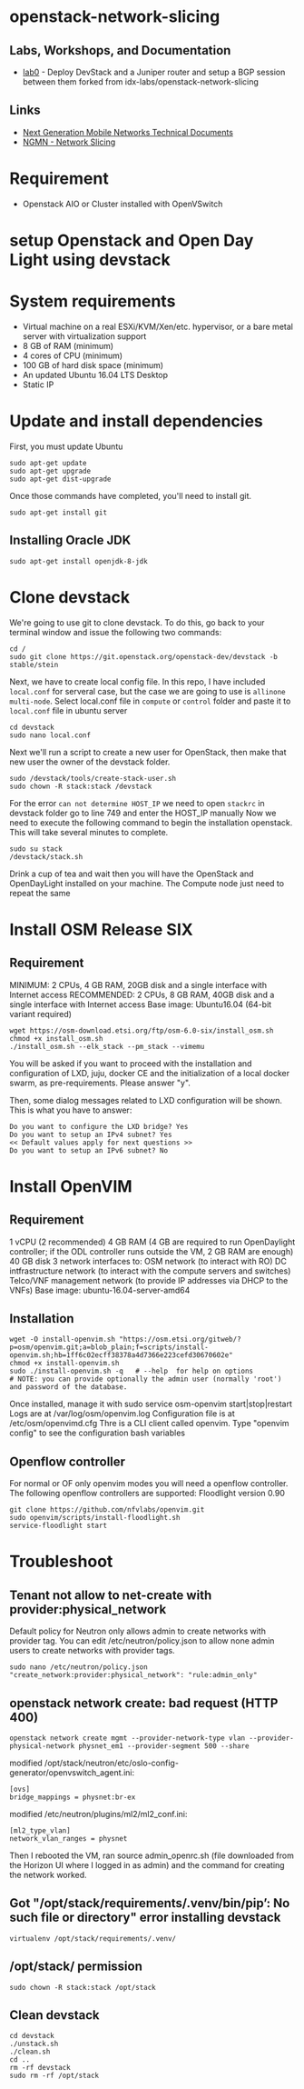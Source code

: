 # openstack-network-slicing

## Labs, Workshops, and Documentation

* [lab0](/lab0/README.md) - Deploy DevStack and a Juniper router and setup a BGP session between them forked from idx-labs/openstack-network-slicing

## Links

* [Next Generation Mobile Networks Technical Documents](https://www.ngmn.org/publications/technical-deliverables.html)
* [NGMN - Network Slicing](https://www.ngmn.org/fileadmin/user_upload/160113_Network_Slicing_v1_0.pdf)

# Requirement
- Openstack AIO or Cluster installed with OpenVSwitch

# setup Openstack and Open Day Light using devstack
# System requirements
- Virtual machine on a real ESXi/KVM/Xen/etc. hypervisor, or a bare metal server with virtualization support
- 8 GB of RAM (minimum)
- 4 cores of CPU (minimum)
- 100 GB of hard disk space (minimum)
- An updated Ubuntu 16.04 LTS Desktop
- Static IP

# Update and install dependencies
First, you must update Ubuntu
```
sudo apt-get update
sudo apt-get upgrade
sudo apt-get dist-upgrade
```
Once those commands have completed, you'll need to install git.

```
sudo apt-get install git
```
## Installing Oracle JDK
```
sudo apt-get install openjdk-8-jdk
```
<!-- In this section, you will need sudo privileges
```
sudo su
```
The /opt directory is reserved for all the software and add-on packages that are not part of the default installation. Create a directory for your JDK installation:
```
mkdir /opt/jdk
apt-get install libc6-i386
```
Download and and extract java into the /opt/jdk directory:
```
cd /opt/jdk
wget http://ftp.osuosl.org/pub/funtoo/distfiles/oracle-java/jdk-7u80-linux-i586.tar.gz
tar -zxf jdk-7u80-linux-i586.tar.gz -C /opt/jdk
```
Verify that the file has been extracted into the /opt/jdk directory.
```
ls /opt/jdk
```
## Setting Oracle JDK as the default JVM
In our case, the java executable is located under /opt/jdk/jdk1.8.0_05/bin/java . To set it as the default JVM in your machine run:
```
update-alternatives --install /usr/bin/java java /opt/jdk/jdk1.7.0_80/bin/java 100
update-alternatives --install /usr/bin/javac javac /opt/jdk/jdk1.7.0_80/bin/javac 100
```
## Verify your installation
Verify that java has been successfully configured by running:
```
update-alternatives --display java
update-alternatives --display javac
```
The output should look like this:
```
java - auto mode
link currently points to /opt/jdk/jdk1.7.0_80/bin/java
/opt/jdk/jdk1.7.0_80/bin/java - priority 100
Current 'best' version is '/opt/jdk/jdk1.7.0_80/bin/java'.

javac - auto mode
link currently points to /opt/jdk/jdk1.7.0_80/bin/javac
/opt/jdk/jdk1.7.0_80/bin/javac - priority 100
Current 'best' version is '/opt/jdk/jdk1.7.0_80/bin/javac'.
```
Another easy way to check your installation is:
```
java -version
```
The output should look like this:
```
java version "1.8.0_05"
Java(TM) SE Runtime Environment (build 1.8.0_05-b13)
Java HotSpot(TM) 64-Bit Server VM (build 25.5-b02, mixed mode)
```     -->
# Clone devstack
We're going to use git to clone devstack. To do this, go back to your terminal window and issue the following two commands:

```
cd /
sudo git clone https://git.openstack.org/openstack-dev/devstack -b stable/stein
```
Next, we have to create local config file. In this repo, I have included `local.conf` for serveral case, but the case we are going to use is `allinone` `multi-node`. Select local.conf file in `compute` or `control` folder and paste it to `local.conf` file in ubuntu server

```
cd devstack
sudo nano local.conf
```
Next we'll run a script to create a new user for OpenStack, then make that new user the owner of the devstack folder.
```
sudo /devstack/tools/create-stack-user.sh
sudo chown -R stack:stack /devstack
```
For the error `can not determine HOST_IP` we need to open `stackrc` in devstack folder go to line 749 and enter the HOST_IP manually
Now we need to execute the following command to begin the installation openstack. This will take several minutes to complete.
```
sudo su stack
/devstack/stack.sh
```
Drink a cup of tea and wait then you will have the OpenStack and OpenDayLight installed on your machine. The Compute node just need to repeat the same

# Install OSM Release SIX

## Requirement

MINIMUM: 2 CPUs, 4 GB RAM, 20GB disk and a single interface with Internet access
RECOMMENDED: 2 CPUs, 8 GB RAM, 40GB disk and a single interface with Internet access
Base image: Ubuntu16.04 (64-bit variant required)
```
wget https://osm-download.etsi.org/ftp/osm-6.0-six/install_osm.sh
chmod +x install_osm.sh
./install_osm.sh --elk_stack --pm_stack --vimemu
```
You will be asked if you want to proceed with the installation and configuration of LXD, juju, docker CE and the initialization of a local docker swarm, as pre-requirements. Please answer "y".

Then, some dialog messages related to LXD configuration will be shown. This is what you have to answer:
```
Do you want to configure the LXD bridge? Yes
Do you want to setup an IPv4 subnet? Yes
<< Default values apply for next questions >>
Do you want to setup an IPv6 subnet? No
```

# Install OpenVIM
## Requirement
1 vCPU (2 recommended)
4 GB RAM (4 GB are required to run OpenDaylight controller; if the ODL controller runs outside the VM, 2 GB RAM are enough)
40 GB disk
3 network interfaces to:
OSM network (to interact with RO)
DC intfrastructure network (to interact with the compute servers and switches)
Telco/VNF management network (to provide IP addresses via DHCP to the VNFs)
Base image: ubuntu-16.04-server-amd64

## Installation
```
wget -O install-openvim.sh "https://osm.etsi.org/gitweb/?p=osm/openvim.git;a=blob_plain;f=scripts/install-openvim.sh;hb=1ff6c02ecff38378a4d7366e223cefd30670602e"
chmod +x install-openvim.sh
sudo ./install-openvim.sh -q   # --help  for help on options
# NOTE: you can provide optionally the admin user (normally 'root') and password of the database.
```
Once installed, manage it with sudo service osm-openvim start|stop|restart
Logs are at /var/log/osm/openvim.log
Configuration file is at /etc/osm/openvimd.cfg
Thre is a CLI client called openvim. Type "openvim config" to see the configuration bash variables

## Openflow controller
For normal or OF only openvim modes you will need a openflow controller. The following openflow controllers are supported:
Floodlight version 0.90
```
git clone https://github.com/nfvlabs/openvim.git
sudo openvim/scripts/install-floodlight.sh
service-floodlight start
```


# Troubleshoot

## Tenant not allow to net-create with provider:physical_network
Default policy for Neutron only allows admin to create networks with provider tag. You can edit /etc/neutron/policy.json to allow none admin users to create networks with provider tags.
```
sudo nano /etc/neutron/policy.json
"create_network:provider:physical_network": "rule:admin_only"
```

## openstack network create: bad request (HTTP 400)
```
openstack network create mgmt --provider-network-type vlan --provider-physical-network physnet_em1 --provider-segment 500 --share
```
modified /opt/stack/neutron/etc/oslo-config-generator/openvswitch_agent.ini:
```
[ovs]
bridge_mappings = physnet:br-ex
```
modified /etc/neutron/plugins/ml2/ml2_conf.ini:
```
[ml2_type_vlan]
network_vlan_ranges = physnet
```
Then I rebooted the VM, ran source admin_openrc.sh (file downloaded from the Horizon UI where I logged in as admin) and the command for creating the network worked.

## Got "/opt/stack/requirements/.venv/bin/pip’: No such file or directory" error installing devstack
```
virtualenv /opt/stack/requirements/.venv/
```

## /opt/stack/ permission
```
sudo chown -R stack:stack /opt/stack
```

## Clean devstack
```
cd devstack
./unstack.sh
./clean.sh
cd ..
rm -rf devstack
sudo rm -rf /opt/stack
```
